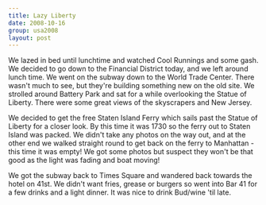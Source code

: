 ```yaml
---
title: Lazy Liberty
date: 2008-10-16
group: usa2008
layout: post
---
```

We lazed in bed until lunchtime and watched Cool Runnings and some gash. We decided to go down to the Financial District today, and we left around lunch time. We went on the subway down to the World Trade Center. There wasn't much to see, but they're building something new on the old site. We strolled around Battery Park and sat for a while overlooking the Statue of Liberty. There were some great views of the skyscrapers and New Jersey.

We decided to get the free Staten Island Ferry which sails past the Statue of Liberty for a closer look. By this time it was 1730 so the ferry out to Staten Island was packed. We didn't take any photos on the way out, and at the other end we walked straight round to get back on the ferry to Manhattan - this time it was empty! We got some photos but suspect they won't be that good as the light was fading and boat moving!

We got the subway back to Times Square and wandered back towards the hotel on 41st. We didn't want fries, grease or burgers so went into Bar 41 for a few drinks and a light dinner. It was nice to drink Bud/wine 'til late.